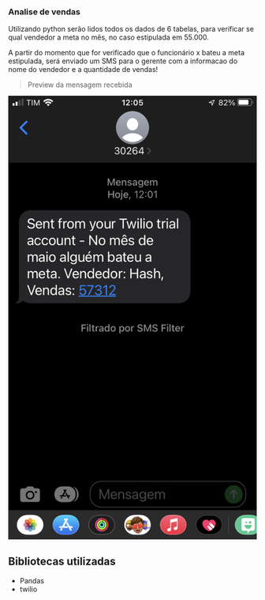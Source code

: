 ### Analise de vendas

Utilizando python serão lidos todos os dados de 6 tabelas, para verificar se qual vendedor a meta no mês, no caso estipulada em 55.000.

A partir do momento que for verificado que o funcionário x bateu a meta estipulada, será enviado um SMS para o gerente com a informacao do nome do vendedor e a quantidade de vendas!

>Preview da mensagem recebida

![preview](.teste/preview.PNG)

## Bibliotecas utilizadas
- Pandas
- twilio